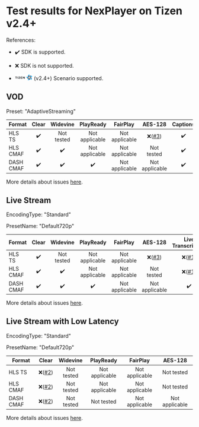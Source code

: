 # Test results for NexPlayer on Tizen v2.4+

References:

- ✔️ SDK is supported.

- ❌ SDK is not supported.

- ![Tizen](../../icons/tizen.png) (v2.4+) Scenario supported.

## VOD

Preset: "AdaptiveStreaming"

| Format | Clear | Widevine | PlayReady | FairPlay | AES-128 | Captions |
| --------- | :---: | :----------------------------------------------------------: | :------: | :----------------------------------------------------------: | :------: | :------: |
| HLS TS    | ✔️ | Not  tested  | Not applicable | Not applicable | ❌([#3](issues.md#issue-3))  | ✔️ | ✔️ |
| HLS CMAF  | ✔️ | ✔️ | Not  applicable | Not applicable | Not tested  | ✔️ | ✔️ |
| DASH CMAF | ✔️ | ✔️ | ✔️ | Not applicable | Not applicable | ✔️ |

More details about issues [here](issues.md).

## Live Stream

EncodingType: "Standard"

PresetName: "Default720p"

| Format | Clear | Widevine | PlayReady | FairPlay | AES-128 | Live Transcription |
| --------- | :---: | :----------------------------------------------------------: | :------: | :----------------------------------------------------------: | :------: | :------: |
| HLS TS    | ✔️ | Not  tested  | Not applicable | Not applicable | ❌([#3](issues.md#issue-3)) | ❌([#1](issues.md#issue-1)) |
| HLS CMAF  | ✔️ | ✔️ | Not  applicable | Not applicable | Not tested | ❌([#1](issues.md#issue-1)) |
| DASH CMAF | ✔️ | ✔️ | ✔️ | Not applicable | Not applicable | ✔️ |


More details about issues [here](issues.md).

## Live Stream with Low Latency

EncodingType: "Standard"

PresetName: "Default720p"

| Format | Clear | Widevine | PlayReady | FairPlay | AES-128 |
| --------- | :---: | :----------------------------------------------------------: | :------: | :----------------------------------------------------------: | :------: |
| HLS TS    | ❌([#2](issues.md#issue-2)) | Not  tested | Not applicable | Not applicable | Not tested  | ✔️ |
| HLS CMAF  | ❌([#2](issues.md#issue-2)) | Not  tested | Not  applicable | Not applicable | Not tested  | ✔️ |
| DASH CMAF | ❌([#2](issues.md#issue-2)) | Not  tested | Not  tested | Not applicable | Not applicable |

More details about issues [here](issues.md).